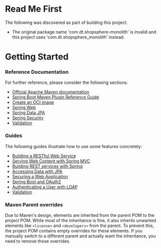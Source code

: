 # Read Me First
The following was discovered as part of building this project:

* The original package name 'com.dt.shopsphere-monolith' is invalid and this project uses 'com.dt.shopsphere_monolith' instead.

# Getting Started

### Reference Documentation
For further reference, please consider the following sections:

* [Official Apache Maven documentation](https://maven.apache.org/guides/index.html)
* [Spring Boot Maven Plugin Reference Guide](https://docs.spring.io/spring-boot/3.5.4/maven-plugin)
* [Create an OCI image](https://docs.spring.io/spring-boot/3.5.4/maven-plugin/build-image.html)
* [Spring Web](https://docs.spring.io/spring-boot/3.5.4/reference/web/servlet.html)
* [Spring Data JPA](https://docs.spring.io/spring-boot/3.5.4/reference/data/sql.html#data.sql.jpa-and-spring-data)
* [Spring Security](https://docs.spring.io/spring-boot/3.5.4/reference/web/spring-security.html)
* [Validation](https://docs.spring.io/spring-boot/3.5.4/reference/io/validation.html)

### Guides
The following guides illustrate how to use some features concretely:

* [Building a RESTful Web Service](https://spring.io/guides/gs/rest-service/)
* [Serving Web Content with Spring MVC](https://spring.io/guides/gs/serving-web-content/)
* [Building REST services with Spring](https://spring.io/guides/tutorials/rest/)
* [Accessing Data with JPA](https://spring.io/guides/gs/accessing-data-jpa/)
* [Securing a Web Application](https://spring.io/guides/gs/securing-web/)
* [Spring Boot and OAuth2](https://spring.io/guides/tutorials/spring-boot-oauth2/)
* [Authenticating a User with LDAP](https://spring.io/guides/gs/authenticating-ldap/)
* [Validation](https://spring.io/guides/gs/validating-form-input/)

### Maven Parent overrides

Due to Maven's design, elements are inherited from the parent POM to the project POM.
While most of the inheritance is fine, it also inherits unwanted elements like `<license>` and `<developers>` from the parent.
To prevent this, the project POM contains empty overrides for these elements.
If you manually switch to a different parent and actually want the inheritance, you need to remove those overrides.


